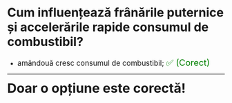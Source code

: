 # Cum influențează frânările puternice și accelerările rapide consumul de combustibil?

- <span style="font-size: larger;">amândouă cresc consumul de combustibil; <span style="color: green; font-size: larger;">✅ (Corect)</span></span>

---

<span style="font-size: 30px; font-weight: bold;">**Doar o opțiune este corectă!**</span>
